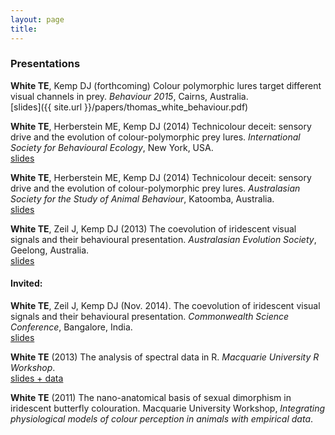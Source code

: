 ```yaml
---
layout: page
title: 
---
```


### Presentations

**White TE**, Kemp DJ (forthcoming) Colour polymorphic lures target different visual channels in prey. _Behaviour 2015_, Cairns, Australia.  
[slides]({{ site.url }}/papers/thomas_white_behaviour.pdf)

**White TE**, Herberstein ME, Kemp DJ (2014) Technicolour deceit: sensory drive and the evolution of colour-polymorphic prey lures. _International Society for Behavioural Ecology_, New York, USA.  
[slides](http://dx.doi.org/10.6084/m9.figshare.1246146)

**White TE**, Herberstein ME, Kemp DJ (2014) Technicolour deceit: sensory drive and the evolution of colour-polymorphic prey lures. _Australasian Society for the Study of Animal Behaviour_, Katoomba, Australia.  
[slides](http://dx.doi.org/10.6084/m9.figshare.1246146)

**White TE**, Zeil J, Kemp DJ (2013) The coevolution of iridescent visual signals and their behavioural presentation. _Australasian Evolution Society_, Geelong, Australia.  
[slides](http://dx.doi.org/10.6084/m9.figshare.1246147)

#### Invited:

**White TE**, Zeil J, Kemp DJ (Nov. 2014). The coevolution of iridescent visual signals and their behavioural presentation. _Commonwealth Science Conference_, Bangalore, India.  
[slides](http://dx.doi.org/10.6084/m9.figshare.1246147)

**White TE** (2013) The analysis of spectral data in R. _Macquarie University R Workshop_.  
[slides + data](http://dx.doi.org/10.6084/m9.figshare.897979)

**White TE** (2011) The nano-anatomical basis of sexual dimorphism in iridescent butterfly colouration. Macquarie University Workshop, _Integrating physiological models of colour perception in animals with empirical data_.

